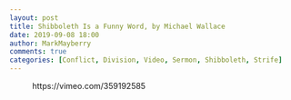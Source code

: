 ```yaml
---
layout: post
title: Shibboleth Is a Funny Word, by Michael Wallace
date: 2019-09-08 18:00
author: MarkMayberry
comments: true
categories: [Conflict, Division, Video, Sermon, Shibboleth, Strife]
---
```

<!-- wp:core-embed/vimeo {"url":"https://vimeo.com/359192585","type":"video","providerNameSlug":"vimeo","className":"wp-embed-aspect-4-3 wp-has-aspect-ratio"} -->
<figure class="wp-block-embed-vimeo wp-block-embed is-type-video is-provider-vimeo wp-embed-aspect-4-3 wp-has-aspect-ratio"><div class="wp-block-embed__wrapper">
https://vimeo.com/359192585
</div></figure>
<!-- /wp:core-embed/vimeo -->
